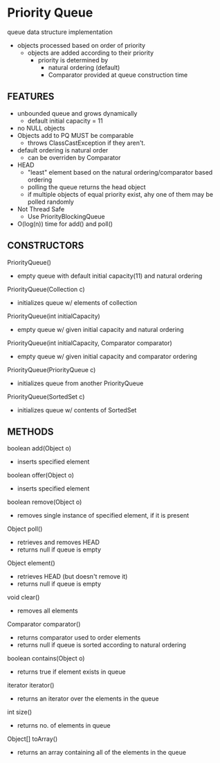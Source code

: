 # Priority Queue
queue data structure implementation 
- objects processed based on order of priority
    - objects are added according to their priority
        - priority is determined by
            - natural ordering (default)
            - Comparator provided at queue construction time

## FEATURES
- unbounded queue and grows dynamically
    - default initial capacity = 11
- no NULL objects
- Objects add to PQ MUST be comparable
    - throws  ClassCastException if they aren't.
- default ordering is natural order
    - can be overriden by Comparator
- HEAD
    - "least" element based on the natural ordering/comparator based ordering
    - polling the queue returns the head object
    - if multiple objects of equal priority exist, ahy one of them may be
    polled randomly
- Not Thread Safe
    - Use PriorityBlockingQueue
- O(log(n)) time for add() and poll()

## CONSTRUCTORS

PriorityQueue()
- empty queue with default initial capacity(11) and natural ordering

PriorityQueue(Collection c)
- initializes queue w/ elements of collection

PriorityQueue(int initialCapacity)
- empty queue w/ given initial capacity and natural ordering

PriorityQueue(int initialCapacity, Comparator comparator)
- empty queue w/ given initial capacity  and comparator ordering

PriorityQueue(PriorityQueue c)
- initializes queue from another PriorityQueue

PriorityQueue(SortedSet c)
- initializes queue w/ contents of SortedSet

## METHODS
boolean add(Object o)
- inserts specified element 

boolean offer(Object o)
- inserts specified element

boolean remove(Object o)
- removes single instance of specified element, if it is present

Object poll()
- retrieves and removes HEAD 
- returns null if queue is empty

Object element()
- retrieves HEAD (but doesn't remove it)
- returns null if queue is empty

void clear()
- removes all elements

Comparator comparator()
- returns comparator used to order elements
- returns null if queue is sorted according to natural ordering

boolean contains(Object o)
- returns true if element exists in queue

iterator iterator()
- returns an iterator over the elements in the queue

int size()
- returns no. of elements in queue

Object[] toArray()
- returns an array containing all of the elements in the queue
